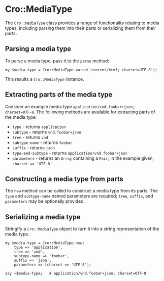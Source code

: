 # Cro::MediaType

The `Cro::MediaType` class provides a range of functionality relating to media
types, including parsing them into their parts or serializing them from their
parts.

## Parsing a media type

To parse a media type, pass it to the `parse` method:

```
my $media-type = Cro::MediaType.parse('content/html; charset=UTF-8');
```

This results a `Cro::MediaType` instance.

## Extracting parts of the media type

Consider an example media type `application/vnd.foobar+json; charset=UTF-8`.
The following methods are available for extracting parts of the media type:

* `type` - returns `application`
* `subtype` - returns `vnd.foobar+json`
* `tree` - returns `vnd`
* `subtype-name` - returns `foobar`
* `suffix` - returns `json`
* `type-and-subtype` - returns `application/vnd.foobar+json`
* `parameters` - returns an `Array` containing a `Pair`; in the example
  given, `charset => 'UTF-8'`

## Constructing a media type from parts

The `new` method can be called to construct a media type from its parts. The
`type` and `subtype-name` named parameters are required; `tree`, `suffix`, and
`parameters` may be optionally provided.

## Serializing a media type

Stringify a `Cro::MediaType` object to turn it into a string representation of
the media type.

```
my $media-type = Cro::MediaType.new:
    type => 'application',
    tree => 'vnd',
    subtype-name => 'foobar',
    suffix => 'json',
    parameters => [charset => 'UTF-8'];

say ~$media-type;   # application/vnd.foobar+json; charset=UTF-8
```
